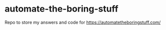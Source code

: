 # automate-the-boring-stuff
Repo to store my answers and code for https://automatetheboringstuff.com/
